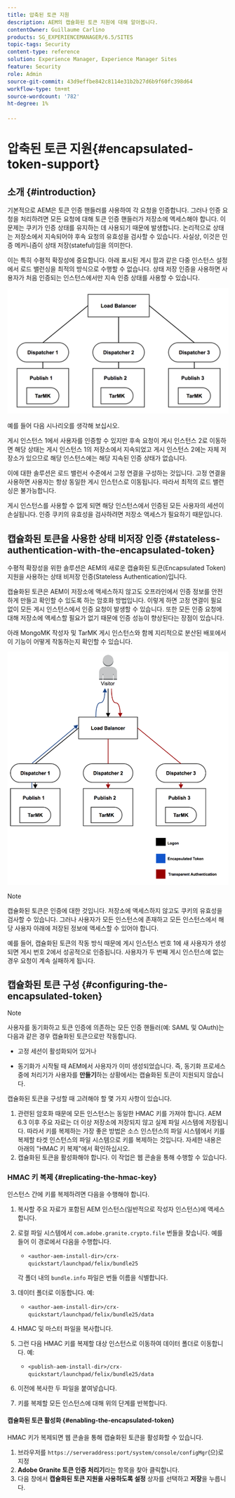 ```yaml
---
title: 압축된 토큰 지원
description: AEM의 캡슐화된 토큰 지원에 대해 알아봅니다.
contentOwner: Guillaume Carlino
products: SG_EXPERIENCEMANAGER/6.5/SITES
topic-tags: Security
content-type: reference
solution: Experience Manager, Experience Manager Sites
feature: Security
role: Admin
source-git-commit: 43d9effbe842c8114e31b2b27d6b9f60fc398d64
workflow-type: tm+mt
source-wordcount: '782'
ht-degree: 1%

---
```


# 압축된 토큰 지원{#encapsulated-token-support}

## 소개 {#introduction}

기본적으로 AEM은 토큰 인증 핸들러를 사용하여 각 요청을 인증합니다. 그러나 인증 요청을 처리하려면 모든 요청에 대해 토큰 인증 핸들러가 저장소에 액세스해야 합니다. 이 문제는 쿠키가 인증 상태를 유지하는 데 사용되기 때문에 발생합니다. 논리적으로 상태는 저장소에서 지속되어야 후속 요청의 유효성을 검사할 수 있습니다. 사실상, 이것은 인증 메커니즘이 상태 저장(stateful)임을 의미한다.

이는 특히 수평적 확장성에 중요합니다. 아래 표시된 게시 팜과 같은 다중 인스턴스 설정에서 로드 밸런싱을 최적의 방식으로 수행할 수 없습니다. 상태 저장 인증을 사용하면 사용자가 처음 인증되는 인스턴스에서만 지속 인증 상태를 사용할 수 있습니다.

![chlimage_1-33](assets/chlimage_1-33a.png)

예를 들어 다음 시나리오를 생각해 보십시오.

게시 인스턴스 1에서 사용자를 인증할 수 있지만 후속 요청이 게시 인스턴스 2로 이동하면 해당 상태는 게시 인스턴스 1의 저장소에서 지속되었고 게시 인스턴스 2에는 자체 저장소가 있으므로 해당 인스턴스에는 해당 지속된 인증 상태가 없습니다.

이에 대한 솔루션은 로드 밸런서 수준에서 고정 연결을 구성하는 것입니다. 고정 연결을 사용하면 사용자는 항상 동일한 게시 인스턴스로 이동됩니다. 따라서 최적의 로드 밸런싱은 불가능합니다.

게시 인스턴스를 사용할 수 없게 되면 해당 인스턴스에서 인증된 모든 사용자의 세션이 손실됩니다. 인증 쿠키의 유효성을 검사하려면 저장소 액세스가 필요하기 때문입니다.

## 캡슐화된 토큰을 사용한 상태 비저장 인증 {#stateless-authentication-with-the-encapsulated-token}

수평적 확장성을 위한 솔루션은 AEM의 새로운 캡슐화된 토큰(Encapsulated Token) 지원을 사용하는 상태 비저장 인증(Stateless Authentication)입니다.

캡슐화된 토큰은 AEM이 저장소에 액세스하지 않고도 오프라인에서 인증 정보를 안전하게 만들고 확인할 수 있도록 하는 암호화 방법입니다. 이렇게 하면 고정 연결이 필요 없이 모든 게시 인스턴스에서 인증 요청이 발생할 수 있습니다. 또한 모든 인증 요청에 대해 저장소에 액세스할 필요가 없기 때문에 인증 성능이 향상된다는 장점이 있습니다.

아래 MongoMK 작성자 및 TarMK 게시 인스턴스와 함께 지리적으로 분산된 배포에서 이 기능이 어떻게 작동하는지 확인할 수 있습니다.

![chlimage_1-34](assets/chlimage_1-34a.png)

>[!NOTE]
>
>캡슐화된 토큰은 인증에 대한 것입니다. 저장소에 액세스하지 않고도 쿠키의 유효성을 검사할 수 있습니다. 그러나 사용자가 모든 인스턴스에 존재하고 모든 인스턴스에서 해당 사용자 아래에 저장된 정보에 액세스할 수 있어야 합니다.
>
>예를 들어, 캡슐화된 토큰의 작동 방식 때문에 게시 인스턴스 번호 1에 새 사용자가 생성되면 게시 번호 2에서 성공적으로 인증됩니다. 사용자가 두 번째 게시 인스턴스에 없는 경우 요청이 계속 실패하게 됩니다.
>

## 캡슐화된 토큰 구성 {#configuring-the-encapsulated-token}

>[!NOTE]
>사용자를 동기화하고 토큰 인증에 의존하는 모든 인증 핸들러(예: SAML 및 OAuth)는 다음과 같은 경우 캡슐화된 토큰으로만 작동합니다.
>
>* 고정 세션이 활성화되어 있거나
>
>* 동기화가 시작될 때 AEM에서 사용자가 이미 생성되었습니다. 즉, 동기화 프로세스 중에 처리기가 사용자를 **만들기**&#x200B;하는 상황에서는 캡슐화된 토큰이 지원되지 않습니다.

캡슐화된 토큰을 구성할 때 고려해야 할 몇 가지 사항이 있습니다.

1. 관련된 암호화 때문에 모든 인스턴스는 동일한 HMAC 키를 가져야 합니다. AEM 6.3 이후 주요 자료는 더 이상 저장소에 저장되지 않고 실제 파일 시스템에 저장됩니다. 따라서 키를 복제하는 가장 좋은 방법은 소스 인스턴스의 파일 시스템에서 키를 복제할 타겟 인스턴스의 파일 시스템으로 키를 복제하는 것입니다. 자세한 내용은 아래의 &quot;HMAC 키 복제&quot;에서 확인하십시오.
1. 캡슐화된 토큰을 활성화해야 합니다. 이 작업은 웹 콘솔을 통해 수행할 수 있습니다.

### HMAC 키 복제 {#replicating-the-hmac-key}

인스턴스 간에 키를 복제하려면 다음을 수행해야 합니다.

1. 복사할 주요 자료가 포함된 AEM 인스턴스(일반적으로 작성자 인스턴스)에 액세스합니다.
1. 로컬 파일 시스템에서 `com.adobe.granite.crypto.file` 번들을 찾습니다. 예를 들어 이 경로에서 다음을 수행합니다.

   * `<author-aem-install-dir>/crx-quickstart/launchpad/felix/bundle25`

   각 폴더 내의 `bundle.info` 파일은 번들 이름을 식별합니다.

1. 데이터 폴더로 이동합니다. 예:

   * `<author-aem-install-dir>/crx-quickstart/launchpad/felix/bundle25/data`

1. HMAC 및 마스터 파일을 복사합니다.
1. 그런 다음 HMAC 키를 복제할 대상 인스턴스로 이동하여 데이터 폴더로 이동합니다. 예:

   * `<publish-aem-install-dir>/crx-quickstart/launchpad/felix/bundle25/data`

1. 이전에 복사한 두 파일을 붙여넣습니다.

1. 키를 복제할 모든 인스턴스에 대해 위의 단계를 반복합니다.

#### 캡슐화된 토큰 활성화 {#enabling-the-encapsulated-token}

HMAC 키가 복제되면 웹 콘솔을 통해 캡슐화된 토큰을 활성화할 수 있습니다.

1. 브라우저를 `https://serveraddress:port/system/console/configMgr`(으)로 지정
1. **Adobe Granite 토큰 인증 처리기**&#x200B;라는 항목을 찾아 클릭합니다.
1. 다음 창에서 **캡슐화된 토큰 지원을 사용하도록 설정** 상자를 선택하고 **저장**&#x200B;을 누릅니다.
